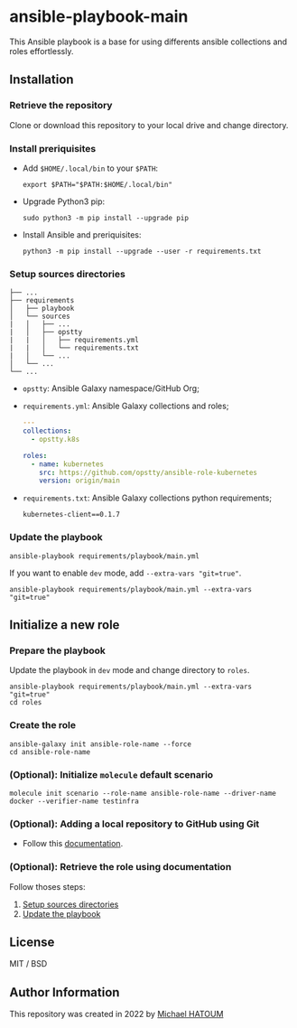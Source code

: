 # ansible-playbook-main

This Ansible playbook is a base for using differents ansible collections and roles effortlessly.

## Installation

### Retrieve the repository

Clone or download this repository to your local drive and change directory.

### Install preriquisites

- Add `$HOME/.local/bin` to your `$PATH`:

    ```console
    export $PATH="$PATH:$HOME/.local/bin"
    ```

- Upgrade Python3 pip:

    ```console
    sudo python3 -m pip install --upgrade pip
    ```

- Install Ansible and preriquisites:

    ```console
    python3 -m pip install --upgrade --user -r requirements.txt
    ```

### Setup sources directories

    ├── ...
    ├── requirements
    │   ├── playbook
    │   └── sources
    |   │   ├── ...
    |   │   ├── opstty
    |   |   │   ├── requirements.yml
    |   |   │   └── requirements.txt
    |   │   └── ...
    │   └── ...
    └── ...

- `opstty`: Ansible Galaxy namespace/GitHub Org;
- `requirements.yml`: Ansible Galaxy collections and roles;

    ```yaml
    ---
    collections:
      - opstty.k8s

    roles:
      - name: kubernetes
        src: https://github.com/opstty/ansible-role-kubernetes
        version: origin/main
    ```

- `requirements.txt`: Ansible Galaxy collections python requirements;

    ```console
    kubernetes-client==0.1.7
    ```

### Update the playbook

```console
ansible-playbook requirements/playbook/main.yml
```

If you want to enable `dev` mode, add `--extra-vars "git=true"`.

```console
ansible-playbook requirements/playbook/main.yml --extra-vars "git=true"
```

## Initialize a new role

### Prepare the playbook

Update the playbook in `dev` mode and change directory to `roles`.

```console
ansible-playbook requirements/playbook/main.yml --extra-vars "git=true"
cd roles
```

### Create the role

```console
ansible-galaxy init ansible-role-name --force
cd ansible-role-name
```

### (Optional): Initialize `molecule` default scenario

```console
molecule init scenario --role-name ansible-role-name --driver-name docker --verifier-name testinfra
```

### (Optional): Adding a local repository to GitHub using Git

- Follow this [documentation](https://docs.github.com/en/get-started/importing-your-projects-to-github/importing-source-code-to-github/adding-locally-hosted-code-to-github#adding-a-local-repository-to-github-with-github-cli).

### (Optional): Retrieve the role using documentation

Follow thoses steps:

1. [Setup sources directories](README.md#setup-sources-directories)
2. [Update the playbook](README.md#update-the-playbook)  

## License

MIT / BSD

## Author Information

This repository was created in 2022 by [Michael HATOUM](mailto:michael@opstty.com)
